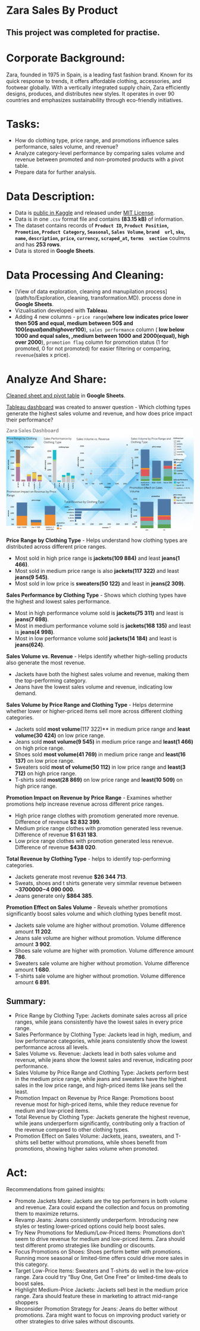 # Zara Sales By Product

## This project was completed for practise.

# Corporate Background:
Zara, founded in 1975 in Spain, is a leading fast fashion brand. Known for its quick response to trends, it offers affordable clothing, accessories, and footwear globally. With a vertically integrated supply chain, Zara efficiently designs, produces, and distributes new styles.
It operates in over 90 countries and emphasizes sustainability through eco-friendly initiatives.

# Tasks:
* How do clothing type, price range, and promotions influence sales performance, sales volume, and revenue?
* Analyze category-level performance by comparing sales volume and revenue between promoted and non-promoted products with a pivot table.
* Prepare data for further analysis.

# Data Description:
* Data is [public in Kaggle](https://www.kaggle.com/datasets/xontoloyo/data-penjualan-zara/data) and released under [MIT License](https://www.mit.edu/~amini/LICENSE.md).
* Data is in one `.csv` format file and contains **(83.15 kB)** of information.
* The dataset contains records of **`Product ID`,	`Product Position`,	`Promotion`,	`Product Category`,	`Seasonal`,	`Sales Volume`,	`brand	url`,	`sku`,	`name`,	`description`,	`price`,	`currency`,	`scraped_at`,	`terms	section`** coulmns and has **253 rows**.
* Data is stored in **Google Sheets**.

# Data Processing And Cleaning:
* [View of data exploration, cleaning and manupilation process](path/to/Exploration, cleaning, transformation.MD). process done in **Google Sheets**.
* Vizualisation developed with **Tableau**.
* Adding 4 new columns - `price range`(**where low indicates price lower then 50$ and equal, medium between 50$ and 100$(equal) and high over 100$**), `sales performance` column ( **low below 1000 and equal sales, ,medium between 1000 and 2000(equal), high over 2000**), `promotion flag` column for promotion status (1 for promoted, 0 for not promoted) for easier filtering or comparing, `revenue`(sales x price).

# Analyze And Share:
[Cleaned sheet and pivot table](https://docs.google.com/spreadsheets/d/1qM-US_Z5_eA7O50pTH4mnvdmK9CdFFQiH45qe5BHRhE/edit?usp=sharing) in **Google Sheets**.

[Tableau dashboard](https://public.tableau.com/app/profile/aurimas.naujalis/viz/Zarasales/Zarasales?publish=yes) was created to answer question - Which clothing types generate the highest sales volume and revenue, and how does price impact their performance?

![dashboard](zara_dashboard.PNG)

**Price Range by Clothing Type** - Helps understand how clothing types are distributed across different price ranges.
* Most sold in high price range is **jackets(109 884)** and least **jeans(1 466)**.
* Most sold in medium price range is also **jackets(117 322)** and least **jeans(9 545)**.
* Most sold in low price is **sweaters(50 122)** and least in **jeans(2 309)**.

**Sales Performance by Clothing Type** - Shows which clothing types have the highest and lowest sales performance.
* Most in high performance volume sold is **jackets(75 311)** and least is **jeans(7 698)**.
* Most in medium performance volume sold is **jackets(168 135)** and least is **jeans(4 998)**.
* Most in low performance volume sold **jackets(14 184)** and least is **jeans(624)**.

**Sales Volume vs. Revenue** - Helps identify whether high-selling products also generate the most revenue.
* Jackets have both the highest sales volume and revenue, making them the top-performing category.
* Jeans have the lowest sales volume and revenue, indicating low demand.

**Sales Volume by Price Range and Clothing Type** - Helps determine whether lower or higher-priced items sell more across different clothing categories.
* Jackets sold **most volume**(117 322)** in medium price range and **least volume(30 424)** on low price range.
* Jeans sold **most volume(9 545)** in medium price range and **least(1 466)** on high price range.
* Shoes sold **most volume(41 769)** in medium price range and **least(16 137)** on low price range.
* Sweaters sold **most of volume(50 112)** in low price range and **least(3 712)** on high price range.
* T-shirts sold **most(28 869)** on low price range and **least(10 509)** on high price range.

**Promotion Impact on Revenue by Price Range** - Examines whether promotions help increase revenue across different price ranges.
* High price range clothes with promotiom generated more revenue. Difference of revenue **$2 832 399**.
* Medium price range clothes with promotion generated less revenue. Difference of revenue **$1 631 183**.
* Low price range clothes with promotion generated less renevue. Difference of revenue **$438 020**.

**Total Revenue by Clothing Type** - helps to identify top-performing categories.
* Jackets generate most revenue **$26 344 713**.
* Sweats, shoes and t shirts generate very simmilar revenue between **~$3 700 000-$4 090 000**.
* Jeans generate only **$864 385**.

**Promotion Effect on Sales Volume** - Reveals whether promotions significantly boost sales volume and which clothing types benefit most.
* Jackets sale volume are higher without promotion. Volume difference amount **11 202**.
* Jeans sale volume are higher without promotion. Volume difference amount **3 902**.
* Shoes sale volume are higher with promotion. Volume difference amount **786**.
* Sweaters  sale volume are higher without promotion. Volume difference amount **1 680**.
* T-shirts  sale volume are higher without promotion. Volume difference amount **6 891**.

## Summary:
* Price Range by Clothing Type: Jackets dominate sales across all price ranges, while jeans consistently have the lowest sales in every price range.
* Sales Performance by Clothing Type: Jackets lead in high, medium, and low performance categories, while jeans consistently show the lowest performance across all levels.
* Sales Volume vs. Revenue: Jackets lead in both sales volume and revenue, while jeans show the lowest sales and revenue, indicating poor performance.
* Sales Volume by Price Range and Clothing Type: Jackets perform best in the medium price range, while jeans and sweaters have the highest sales in the low price range, and high-priced items like jeans sell the least.
* Promotion Impact on Revenue by Price Range: Promotions boost revenue most for high-priced items, while they reduce revenue for medium and low-priced items.
* Total Revenue by Clothing Type: Jackets generate the highest revenue, while jeans underperform significantly, contributing only a fraction of the revenue compared to other clothing types.
* Promotion Effect on Sales Volume: Jackets, jeans, sweaters, and T-shirts sell better without promotions, while shoes benefit from promotions, showing higher sales volume when promoted.

# Act:
Recommendations from gained insights:
* Promote Jackets More: Jackets are the top performers in both volume and revenue. Zara could expand the collection and focus on promoting them to maximize returns.
* Revamp Jeans: Jeans consistently underperform. Introducing new styles or testing lower-priced options could help boost sales.
* Try New Promotions for Medium/Low-Priced Items: Promotions don’t seem to drive revenue for medium and low-priced items. Zara should test different promo strategies like bundling or discounts.
* Focus Promotions on Shoes: Shoes perform better with promotions. Running more seasonal or limited-time offers could drive more sales in this category.
* Target Low-Price Items: Sweaters and T-shirts do well in the low-price range. Zara could try “Buy One, Get One Free” or limited-time deals to boost sales.
* Highlight Medium-Price Jackets: Jackets sell best in the medium price range. Zara should feature these in marketing to attract mid-range shoppers
* Reconsider Promotion Strategy for Jeans: Jeans do better without promotions. Zara might want to focus on improving product variety or other strategies to drive sales without discounts.




